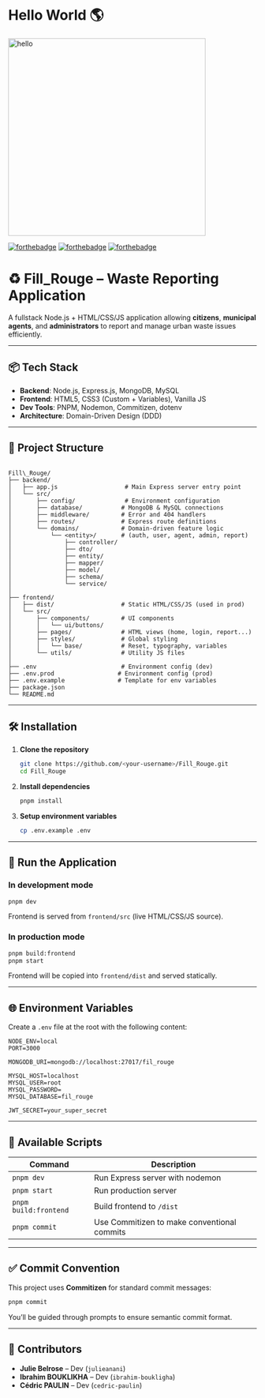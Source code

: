 # Hello World :earth_americas:

<img src="https://media.giphy.com/media/3oz8xSjBmD1ZyELqW4/giphy.gif" alt="hello" width="400"/><br>

 [![forthebadge](https://forthebadge.com/images/badges/built-by-developers.svg)](https://forthebadge.com) [![forthebadge](https://forthebadge.com/images/badges/made-with-javascript.svg)](https://forthebadge.com) [![forthebadge](https://forthebadge.com/images/badges/built-with-love.svg)](https://forthebadge.com)

# ♻️ Fill_Rouge – Waste Reporting Application

A fullstack Node.js + HTML/CSS/JS application allowing **citizens**, **municipal agents**, and **administrators** to report and manage urban waste issues efficiently.

---

## 📦 Tech Stack

- **Backend**: Node.js, Express.js, MongoDB, MySQL
- **Frontend**: HTML5, CSS3 (Custom + Variables), Vanilla JS
- **Dev Tools**: PNPM, Nodemon, Commitizen, dotenv
- **Architecture**: Domain-Driven Design (DDD)

---

## 📁 Project Structure

```

Fill\_Rouge/
├── backend/
│   ├── app.js                   # Main Express server entry point
│   └── src/
│       ├── config/              # Environment configuration
│       ├── database/           # MongoDB & MySQL connections
│       ├── middleware/         # Error and 404 handlers
│       ├── routes/             # Express route definitions
│       └── domains/            # Domain-driven feature logic
│           └── <entity>/       # (auth, user, agent, admin, report)
│               ├── controller/
│               ├── dto/
│               ├── entity/
│               ├── mapper/
│               ├── model/
│               ├── schema/
│               └── service/
│
├── frontend/
│   ├── dist/                   # Static HTML/CSS/JS (used in prod)
│   └── src/
│       ├── components/         # UI components
│       │   └── ui/buttons/
│       ├── pages/              # HTML views (home, login, report...)
│       ├── styles/             # Global styling
│       │   └── base/           # Reset, typography, variables
│       └── utils/              # Utility JS files
│
├── .env                        # Environment config (dev)
├── .env.prod                  # Environment config (prod)
├── .env.example               # Template for env variables
├── package.json
└── README.md

````

---

## 🛠️ Installation

1. **Clone the repository**
   ```bash
   git clone https://github.com/<your-username>/Fill_Rouge.git
   cd Fill_Rouge
   ```

2. **Install dependencies**

   ```bash
   pnpm install
   ```

3. **Setup environment variables**

   ```bash
   cp .env.example .env
   ```

---

## 🚀 Run the Application

### In development mode

```bash
pnpm dev
```

Frontend is served from `frontend/src` (live HTML/CSS/JS source).

### In production mode

```bash
pnpm build:frontend
pnpm start
```

Frontend will be copied into `frontend/dist` and served statically.

---

## 🌐 Environment Variables

Create a `.env` file at the root with the following content:

```env
NODE_ENV=local
PORT=3000

MONGODB_URI=mongodb://localhost:27017/fil_rouge

MYSQL_HOST=localhost
MYSQL_USER=root
MYSQL_PASSWORD=
MYSQL_DATABASE=fil_rouge

JWT_SECRET=your_super_secret
```

---

## 📜 Available Scripts

| Command               | Description                                 |
| --------------------- | ------------------------------------------- |
| `pnpm dev`            | Run Express server with nodemon             |
| `pnpm start`          | Run production server                       |
| `pnpm build:frontend` | Build frontend to `/dist`                   |
| `pnpm commit`         | Use Commitizen to make conventional commits |

---

## ✅ Commit Convention

This project uses **Commitizen** for standard commit messages:

```bash
pnpm commit
```

You’ll be guided through prompts to ensure semantic commit format.

---

## 👥 Contributors

* **Julie Belrose** – Dev (`julieanani`)
* **Ibrahim BOUKLIKHA** – Dev (`ibrahim-boukligha`)
* **Cédric PAULIN** – Dev (`cedric-paulin`)